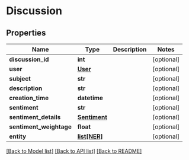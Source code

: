 # Discussion

## Properties
Name | Type | Description | Notes
------------ | ------------- | ------------- | -------------
**discussion_id** | **int** |  | [optional] 
**user** | [**User**](User.md) |  | [optional] 
**subject** | **str** |  | [optional] 
**description** | **str** |  | [optional] 
**creation_time** | **datetime** |  | [optional] 
**sentiment** | **str** |  | [optional] 
**sentiment_details** | [**Sentiment**](Sentiment.md) |  | [optional] 
**sentiment_weightage** | **float** |  | [optional] 
**entity** | [**list[NER]**](NER.md) |  | [optional] 

[[Back to Model list]](../README.md#documentation-for-models) [[Back to API list]](../README.md#documentation-for-api-endpoints) [[Back to README]](../README.md)


